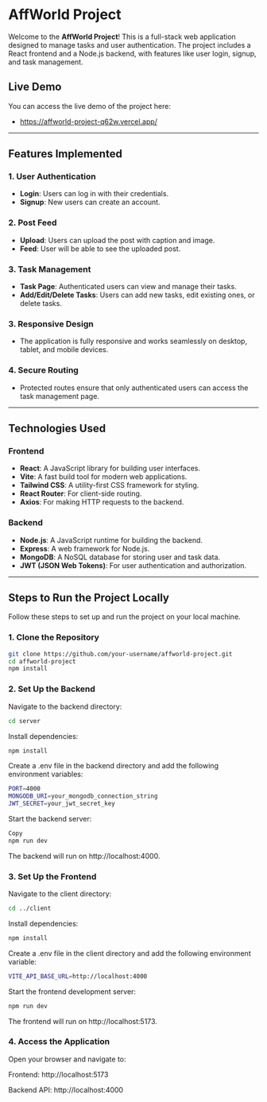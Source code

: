# **AffWorld Project**

Welcome to the **AffWorld Project**! This is a full-stack web application designed to manage tasks and user authentication. The project includes a React frontend and a Node.js backend, with features like user login, signup, and task management.

## **Live Demo**

You can access the live demo of the project here:
- https://affworld-project-q62w.vercel.app/

---

## **Features Implemented**

### **1. User Authentication**
- **Login**: Users can log in with their credentials.
- **Signup**: New users can create an account.

### **2. Post Feed**
- **Upload**: Users can upload the post with caption and image.
- **Feed**: User will be able to see the uploaded post.

### **3. Task Management**
- **Task Page**: Authenticated users can view and manage their tasks.
- **Add/Edit/Delete Tasks**: Users can add new tasks, edit existing ones, or delete tasks.

### **3. Responsive Design**
- The application is fully responsive and works seamlessly on desktop, tablet, and mobile devices.

### **4. Secure Routing**
- Protected routes ensure that only authenticated users can access the task management page.

---

## **Technologies Used**

### **Frontend**
- **React**: A JavaScript library for building user interfaces.
- **Vite**: A fast build tool for modern web applications.
- **Tailwind CSS**: A utility-first CSS framework for styling.
- **React Router**: For client-side routing.
- **Axios**: For making HTTP requests to the backend.

### **Backend**
- **Node.js**: A JavaScript runtime for building the backend.
- **Express**: A web framework for Node.js.
- **MongoDB**: A NoSQL database for storing user and task data.
- **JWT (JSON Web Tokens)**: For user authentication and authorization.

---

## **Steps to Run the Project Locally**

Follow these steps to set up and run the project on your local machine.

### **1. Clone the Repository**

```bash
git clone https://github.com/your-username/affworld-project.git
cd affworld-project
npm install

```

### **2. Set Up the Backend**
Navigate to the backend directory:

```bash
cd server
```

Install dependencies:
```bash
npm install
```

Create a .env file in the backend directory and add the following environment variables:

```bash
PORT=4000
MONGODB_URI=your_mongodb_connection_string
JWT_SECRET=your_jwt_secret_key
```
Start the backend server:

```bash
Copy
npm run dev
```
The backend will run on http://localhost:4000.

### **3. Set Up the Frontend**
Navigate to the client directory:

```bash
cd ../client
```
Install dependencies:

```bash
npm install
```
Create a .env file in the client directory and add the following environment variable:


```bash
VITE_API_BASE_URL=http://localhost:4000
```
Start the frontend development server:

```bash
npm run dev
```
The frontend will run on http://localhost:5173.

### **4. Access the Application**
Open your browser and navigate to:

Frontend: http://localhost:5173

Backend API: http://localhost:4000
